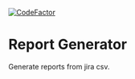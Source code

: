 [![CodeFactor](https://www.codefactor.io/repository/github/a-sakhautdinov/report-generator/badge/master)](https://www.codefactor.io/repository/github/a-sakhautdinov/report-generator/overview/master)

# Report Generator
Generate reports from jira csv.
